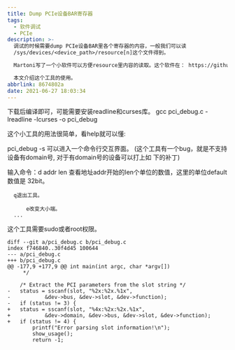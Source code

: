 ```yaml
---
title: Dump PCIe设备BAR寄存器
tags:
  - 软件调试
  - PCIe
description: >-
  调试的时候需要dump PCIe设备BAR里各个寄存器的内容，一般我们可以读
  /sys/devices/<device_path>/resource[n]这个文件得到。

  Martoni写了一个小软件可以方便resource里内容的读取。这个软件在： https://github.com/Martoni/pcie_debug。

  本文介绍这个工具的使用。
abbrlink: 8674802a
date: 2021-06-27 18:03:34
---
```


下载后编译即可，可能需要安装readline和curses库。
gcc pci_debug.c -lreadline -lcurses -o pci_debug

这个小工具的用法很简单，看help就可以懂:

pci_debug -s <BDF>
可以进入一个命令行交互界面。
(这个工具有一个bug，就是不支持设备有domain号, 对于有domain号的设备可以打上如
 下的补丁)

输入命令：d addr len 查看地址addr开始的len个单位的数值，这里的单位default数值是
          32bit。

	  q退出工具。

          e改变大小端。
	  ...

这个工具需要sudo或者root权限。

```
diff --git a/pci_debug.c b/pci_debug.c
index f746840..30f4d45 100644
--- a/pci_debug.c
+++ b/pci_debug.c
@@ -177,9 +177,9 @@ int main(int argc, char *argv[])
 	 */
 
 	/* Extract the PCI parameters from the slot string */
-	status = sscanf(slot, "%2x:%2x.%1x",
-			&dev->bus, &dev->slot, &dev->function);
-	if (status != 3) {
+	status = sscanf(slot, "%4x:%2x:%2x.%1x",
+			&dev->domain, &dev->bus, &dev->slot, &dev->function);
+	if (status != 4) {
 		printf("Error parsing slot information!\n");
 		show_usage();
 		return -1;
```
